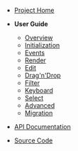 
* [Project Home](https://mar10.github.io/wunderbaum/)

<!-- * [User Guide](/tutorial/index.md) -->

* **User Guide**

  * [Overview](/tutorial/overview.md)
  * [Initialization](/tutorial/tutorial_initialize.md)
  * [Events](/tutorial/tutorial_events.md)
  * [Render](/tutorial/tutorial_render.md)
  * [Edit](/tutorial/tutorial_edit.md)
  * [Drag'n'Drop](/tutorial/tutorial_dnd.md)
  * [Filter](/tutorial/tutorial_filter.md)
  * [Keyboard](/tutorial/tutorial_keyboard.md)
  * [Select](/tutorial/tutorial_select.md)
  * [Advanced](/tutorial/tutorial_advanced.md)
  * [Migration](/tutorial/migrate.md)

* [API Documentation](/docs/api/index.html ':ignore')

* [Source Code](https://github.com/mar10/wunderbaum)
